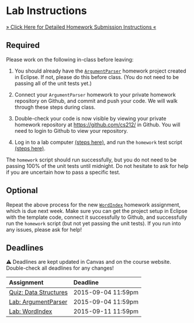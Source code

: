 # Lab Instructions

[» Click Here for Detailed Homework Submission Instructions «](https://github.com/cs212/homework)

## Required

Please work on the following in-class before leaving:

  1. You should already have the [`ArgumentParser`](https://github.com/cs212/homework/tree/fall2015/ArgumentParser) homework project created in Eclipse. If not, please do this before class. (You do not need to be passing all of the unit tests yet.) 

  2. Connect your `ArgumentParser` homework to your private homework repository on Github, and commit and push your code. We will walk through these steps during class. 
  
  3. Double-check your code is now visible by viewing your private homework repository at <https://github.com/cs212/> in Github. You will need to login to Github to view your repository.
  
  4. Log in to a lab computer [(steps here)](http://tutoringcenter.cs.usfca.edu/resources/logging-in-remotely.html), and run the `homework` test script [(steps here)](https://github.com/cs212/homework#homework-testing). 

The `homework` script should run successfully, but you do not need to be passing 100% of the unit tests until midnight. Do not hesitate to ask for help if you are uncertain how to pass a specific test.

## Optional

Repeat the above process for the new [`WordIndex`]() homework assignment, which is due next week. Make sure you can get the project setup in Eclipse with the template code, connect it successfully to Github, and successfully run the `homework` script (but not yet passing the unit tests). If you run into any issues, please ask for help!

## Deadlines

:warning: Deadlines are kept updated in Canvas and on the course website. Double-check all deadlines for any changes!

| **Assignment** | **Deadline** |
|:---------------|:-------------|
| [Quiz: Data Structures](https://usfca.instructure.com/courses/1553675/quizzes/2292156) | 2015-09-04 11:59pm |
| [Lab: ArgumentParser](https://github.com/cs212/homework/tree/fall2015/ArgumentParser) | 2015-09-04 11:59pm |
| [Lab: WordIndex](https://github.com/cs212/homework/tree/fall2015/WordIndex) | 2015-09-11 11:59pm |
